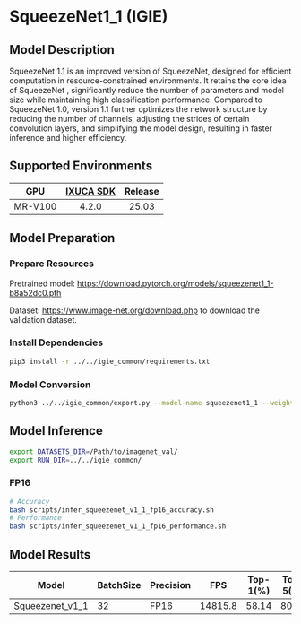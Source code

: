 # SqueezeNet1_1 (IGIE)

## Model Description

SqueezeNet 1.1 is an improved version of SqueezeNet, designed for efficient computation in resource-constrained environments. It retains the core idea of SqueezeNet ,  significantly reduce the number of parameters and model size while maintaining high classification performance. Compared to SqueezeNet 1.0, version 1.1 further optimizes the network structure by reducing the number of channels, adjusting the strides of certain convolution layers, and simplifying the model design, resulting in faster inference and higher efficiency. 

## Supported Environments

| GPU    | [IXUCA SDK](https://gitee.com/deep-spark/deepspark#%E5%A4%A9%E6%95%B0%E6%99%BA%E7%AE%97%E8%BD%AF%E4%BB%B6%E6%A0%88-ixuca) | Release |
| :----: | :----: | :----: |
| MR-V100 | 4.2.0     |  25.03  |

## Model Preparation

### Prepare Resources

Pretrained model: <https://download.pytorch.org/models/squeezenet1_1-b8a52dc0.pth>

Dataset: <https://www.image-net.org/download.php> to download the validation dataset.

### Install Dependencies

```bash
pip3 install -r ../../igie_common/requirements.txt
```

### Model Conversion

```bash
python3 ../../igie_common/export.py --model-name squeezenet1_1 --weight squeezenet1_1-b8a52dc0.pth --output squeezenet1_1.onnx
```

## Model Inference

```bash
export DATASETS_DIR=/Path/to/imagenet_val/
export RUN_DIR=../../igie_common/
```

### FP16

```bash
# Accuracy
bash scripts/infer_squeezenet_v1_1_fp16_accuracy.sh
# Performance
bash scripts/infer_squeezenet_v1_1_fp16_performance.sh
```

## Model Results

| Model           | BatchSize | Precision | FPS     | Top-1(%) | Top-5(%) |
|-----------------|-----------|-----------|---------|----------|----------|
| Squeezenet_v1_1 | 32        | FP16      | 14815.8 | 58.14    | 80.58    |

